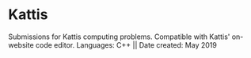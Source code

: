 # Kattis
Submissions for Kattis computing problems. Compatible with Kattis' on-website code editor. Languages: C++ || Date created: May 2019
